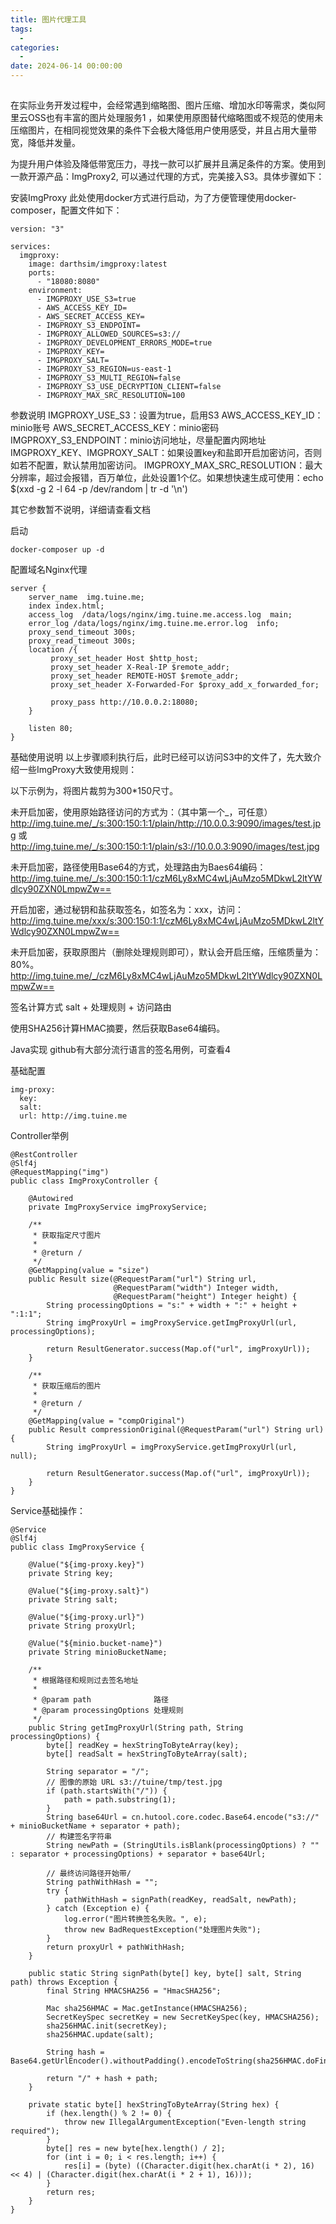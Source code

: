 ```yaml
---
title: 图片代理工具
tags:
  - 
categories:
  - 
date: 2024-06-14 00:00:00
---
```


> 

<!-- more -->

## 

在实际业务开发过程中，会经常遇到缩略图、图片压缩、增加水印等需求，类似阿里云OSS也有丰富的图片处理服务1 ，如果使用原图替代缩略图或不规范的使用未压缩图片，在相同视觉效果的条件下会极大降低用户使用感受，并且占用大量带宽，降低并发量。

为提升用户体验及降低带宽压力，寻找一款可以扩展并且满足条件的方案。使用到一款开源产品：ImgProxy2, 可以通过代理的方式，完美接入S3。具体步骤如下：

安装ImgProxy
此处使用docker方式进行启动，为了方便管理使用docker-composer，配置文件如下：

```
version: "3"

services:
  imgproxy:
    image: darthsim/imgproxy:latest
    ports:
      - "18080:8080"
    environment:
      - IMGPROXY_USE_S3=true
      - AWS_ACCESS_KEY_ID=
      - AWS_SECRET_ACCESS_KEY=
      - IMGPROXY_S3_ENDPOINT=
      - IMGPROXY_ALLOWED_SOURCES=s3://
      - IMGPROXY_DEVELOPMENT_ERRORS_MODE=true
      - IMGPROXY_KEY=
      - IMGPROXY_SALT=
      - IMGPROXY_S3_REGION=us-east-1
      - IMGPROXY_S3_MULTI_REGION=false
      - IMGPROXY_S3_USE_DECRYPTION_CLIENT=false
      - IMGPROXY_MAX_SRC_RESOLUTION=100
```


参数说明
IMGPROXY_USE_S3：设置为true，启用S3
AWS_ACCESS_KEY_ID：minio账号
AWS_SECRET_ACCESS_KEY：minio密码
IMGPROXY_S3_ENDPOINT：minio访问地址，尽量配置内网地址
IMGPROXY_KEY、IMGPROXY_SALT：如果设置key和盐即开启加密访问，否则如若不配置，默认禁用加密访问。
IMGPROXY_MAX_SRC_RESOLUTION：最大分辨率，超过会报错，百万单位，此处设置1个亿。如果想快速生成可使用：echo $(xxd -g 2 -l 64 -p /dev/random | tr -d '\n')

其它参数暂不说明，详细请查看文档

启动
```
docker-composer up -d
```


配置域名Nginx代理

```
server {
    server_name  img.tuine.me;
    index index.html;
    access_log  /data/logs/nginx/img.tuine.me.access.log  main;
    error_log /data/logs/nginx/img.tuine.me.error.log  info;
    proxy_send_timeout 300s;
    proxy_read_timeout 300s;
    location /{
	     proxy_set_header Host $http_host;
         proxy_set_header X-Real-IP $remote_addr;
         proxy_set_header REMOTE-HOST $remote_addr;
         proxy_set_header X-Forwarded-For $proxy_add_x_forwarded_for;

         proxy_pass http://10.0.0.2:18080;
    }

    listen 80;
}
```


基础使用说明
以上步骤顺利执行后，此时已经可以访问S3中的文件了，先大致介绍一些ImgProxy大致使用规则：

以下示例为，将图片裁剪为300*150尺寸。

未开启加密，使用原始路径访问的方式为：（其中第一个_，可任意）
http://img.tuine.me/_/s:300:150:1:1/plain/http://10.0.0.3:9090/images/test.jpg
或
http://img.tuine.me/_/s:300:150:1:1/plain/s3://10.0.0.3:9090/images/test.jpg

未开启加密，路径使用Base64的方式，处理路由为Baes64编码：
http://img.tuine.me/_/s:300:150:1:1/czM6Ly8xMC4wLjAuMzo5MDkwL2ltYWdlcy90ZXN0LmpwZw==

开启加密，通过秘钥和盐获取签名，如签名为：xxx，访问：
http://img.tuine.me/xxx/s:300:150:1:1/czM6Ly8xMC4wLjAuMzo5MDkwL2ltYWdlcy90ZXN0LmpwZw==

未开启加密，获取原图片（删除处理规则即可），默认会开启压缩，压缩质量为：80%。
http://img.tuine.me/_/czM6Ly8xMC4wLjAuMzo5MDkwL2ltYWdlcy90ZXN0LmpwZw==

签名计算方式
salt + 处理规则 + 访问路由

使用SHA256计算HMAC摘要，然后获取Base64编码。

Java实现
github有大部分流行语言的签名用例，可查看4

基础配置

```
img-proxy:
  key:
  salt: 
  url: http://img.tuine.me
```


Controller举例

```
@RestController
@Slf4j
@RequestMapping("img")
public class ImgProxyController {

    @Autowired
    private ImgProxyService imgProxyService;

    /**
     * 获取指定尺寸图片
     *
     * @return /
     */
    @GetMapping(value = "size")
    public Result size(@RequestParam("url") String url,
                       @RequestParam("width") Integer width,
                       @RequestParam("height") Integer height) {
        String processingOptions = "s:" + width + ":" + height + ":1:1";
        String imgProxyUrl = imgProxyService.getImgProxyUrl(url, processingOptions);

        return ResultGenerator.success(Map.of("url", imgProxyUrl));
    }

    /**
     * 获取压缩后的图片
     *
     * @return /
     */
    @GetMapping(value = "compOriginal")
    public Result compressionOriginal(@RequestParam("url") String url) {
        String imgProxyUrl = imgProxyService.getImgProxyUrl(url, null);

        return ResultGenerator.success(Map.of("url", imgProxyUrl));
    }
}
```


Service基础操作：

```
@Service
@Slf4j
public class ImgProxyService {

    @Value("${img-proxy.key}")
    private String key;

    @Value("${img-proxy.salt}")
    private String salt;

    @Value("${img-proxy.url}")
    private String proxyUrl;

    @Value("${minio.bucket-name}")
    private String minioBucketName;

    /**
     * 根据路径和规则过去签名地址
     *
     * @param path              路径
     * @param processingOptions 处理规则
     */
    public String getImgProxyUrl(String path, String processingOptions) {
        byte[] readKey = hexStringToByteArray(key);
        byte[] readSalt = hexStringToByteArray(salt);

        String separator = "/";
        // 图像的原始 URL s3://tuine/tmp/test.jpg
        if (path.startsWith("/")) {
            path = path.substring(1);
        }
        String base64Url = cn.hutool.core.codec.Base64.encode("s3://" + minioBucketName + separator + path);
        // 构建签名字符串
        String newPath = (StringUtils.isBlank(processingOptions) ? "" : separator + processingOptions) + separator + base64Url;

        // 最终访问路径开始带/
        String pathWithHash = "";
        try {
            pathWithHash = signPath(readKey, readSalt, newPath);
        } catch (Exception e) {
            log.error("图片转换签名失败。", e);
            throw new BadRequestException("处理图片失败");
        }
        return proxyUrl + pathWithHash;
    }

    public static String signPath(byte[] key, byte[] salt, String path) throws Exception {
        final String HMACSHA256 = "HmacSHA256";

        Mac sha256HMAC = Mac.getInstance(HMACSHA256);
        SecretKeySpec secretKey = new SecretKeySpec(key, HMACSHA256);
        sha256HMAC.init(secretKey);
        sha256HMAC.update(salt);

        String hash = Base64.getUrlEncoder().withoutPadding().encodeToString(sha256HMAC.doFinal(path.getBytes()));

        return "/" + hash + path;
    }

    private static byte[] hexStringToByteArray(String hex) {
        if (hex.length() % 2 != 0) {
            throw new IllegalArgumentException("Even-length string required");
        }
        byte[] res = new byte[hex.length() / 2];
        for (int i = 0; i < res.length; i++) {
            res[i] = (byte) ((Character.digit(hex.charAt(i * 2), 16) << 4) | (Character.digit(hex.charAt(i * 2 + 1), 16)));
        }
        return res;
    }
}
```